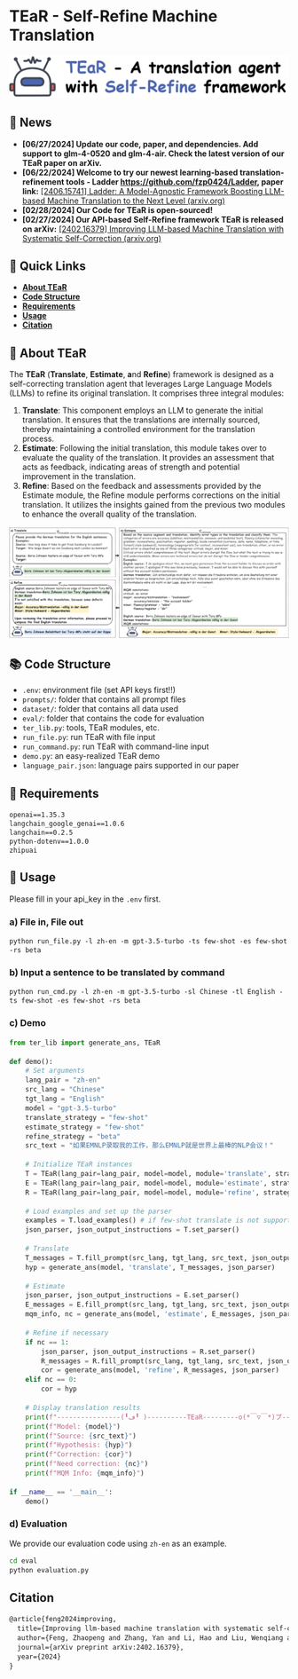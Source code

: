 # TEaR - Self-Refine Machine Translation

![TEaR.png](asset/TEaR-github.png)

## **🔔 News**

- **[06/27/2024] Update our code, paper, and dependencies. Add support to glm-4-0520 and glm-4-air. Check the latest version of our TEaR paper on arXiv.**
- **[06/22/2024] Welcome to try our newest learning-based translation-refinement tools - Ladder https://github.com/fzp0424/Ladder, paper link:** [[2406.15741] Ladder: A Model-Agnostic Framework Boosting LLM-based Machine Translation to the Next Level (arxiv.org)](https://arxiv.org/abs/2406.15741)
- **[02/28/2024] Our Code for TEaR is open-sourced!**
- **[02/27/2024] Our API-based Self-Refine framework TEaR is released on arXiv:** [[2402.16379] Improving LLM-based Machine Translation with Systematic Self-Correction (arxiv.org)](https://arxiv.org/abs/2402.16379)

## **🚀 Quick Links**

- **[About TEaR](#about)**
- **[Code Structure](#code)**
- **[Requirements](#req)**
- **[Usage](#us)**
- **[Citation](#cita)**

## **🤖** About TEaR<a name="about"></a>

The **TEaR** (**Translate**, **Estimate**, **a**nd **Refine**) framework is designed as a self-correcting translation agent that leverages Large Language Models (LLMs) to refine its original translation. It comprises three integral modules:

1. **Translate**: This component employs an LLM to generate the initial translation. It ensures that the translations are internally sourced, thereby maintaining a controlled environment for the translation process.
2. **Estimate**: Following the initial translation, this module takes over to evaluate the quality of the translation. It provides an assessment that acts as feedback, indicating areas of strength and potential improvement in the translation.
3. **Refine**: Based on the feedback and assessments provided by the Estimate module, the Refine module performs corrections on the initial translation. It utilizes the insights gained from the previous two modules to enhance the overall quality of the translation.

![framework.png](asset/framework.png)

## **📚** Code Structure<a name="code"></a>

- `.env`: environment file (set API keys first!!)
- `prompts/`: folder that contains all prompt files
- `dataset/`: folder that contains all data used
- `eval/`: folder that contains the code for evaluation
- `ter_lib.py`: tools, TEaR modules, etc.
- `run_file.py`: run TEaR with file input
- `run_command.py`: run TEaR with command-line input
- `demo.py`: an easy-realized TEaR demo
- `language_pair.json`: language pairs supported in our paper

## **📃** Requirements<a name="req"></a>

```
openai==1.35.3
langchain_google_genai==1.0.6
langchain==0.2.5
python-dotenv==1.0.0
zhipuai
```

## **💁** Usage<a name="us"></a>

Please fill in your api_key in the `.env` first.

### a) File in, File out

```
python run_file.py -l zh-en -m gpt-3.5-turbo -ts few-shot -es few-shot -rs beta
```

### b) Input a sentence to be translated by command

```
python run_cmd.py -l zh-en -m gpt-3.5-turbo -sl Chinese -tl English -ts few-shot -es few-shot -rs beta
```

### c) Demo

```python
from ter_lib import generate_ans, TEaR

def demo():
    # Set arguments
    lang_pair = "zh-en"
    src_lang = "Chinese"
    tgt_lang = "English"
    model = "gpt-3.5-turbo" 
    translate_strategy = "few-shot"
    estimate_strategy = "few-shot"
    refine_strategy = "beta"
    src_text = "如果EMNLP录取我的工作，那么EMNLP就是世界上最棒的NLP会议！"

    # Initialize TEaR instances
    T = TEaR(lang_pair=lang_pair, model=model, module='translate', strategy=translate_strategy)
    E = TEaR(lang_pair=lang_pair, model=model, module='estimate', strategy=estimate_strategy)
    R = TEaR(lang_pair=lang_pair, model=model, module='refine', strategy=refine_strategy)

    # Load examples and set up the parser
    examples = T.load_examples() # if few-shot translate is not supported, automatically use zero-shot translate
    json_parser, json_output_instructions = T.set_parser()

    # Translate
    T_messages = T.fill_prompt(src_lang, tgt_lang, src_text, json_output_instructions, examples)
    hyp = generate_ans(model, 'translate', T_messages, json_parser)

    # Estimate
    json_parser, json_output_instructions = E.set_parser()
    E_messages = E.fill_prompt(src_lang, tgt_lang, src_text, json_output_instructions, examples, hyp)
    mqm_info, nc = generate_ans(model, 'estimate', E_messages, json_parser)

    # Refine if necessary
    if nc == 1:
        json_parser, json_output_instructions = R.set_parser()
        R_messages = R.fill_prompt(src_lang, tgt_lang, src_text, json_output_instructions, examples, hyp, mqm_info)
        cor = generate_ans(model, 'refine', R_messages, json_parser)
    elif nc == 0:
        cor = hyp

    # Display translation results
    print(f"----------------(╹ڡ╹ )----------TEaR---------o(*￣▽￣*)ブ-----------------")
    print(f"Model: {model}")
    print(f"Source: {src_text}")
    print(f"Hypothesis: {hyp}")
    print(f"Correction: {cor}")
    print(f"Need correction: {nc}")
    print(f"MQM Info: {mqm_info}")

if __name__ == '__main__':
    demo()
```

### d) Evaluation

We provide our evaluation code using `zh-en` as an example.

```bash
cd eval
python evaluation.py
```

## Citation<a name="cita"></a>

```latex
@article{feng2024improving,
  title={Improving llm-based machine translation with systematic self-correction},
  author={Feng, Zhaopeng and Zhang, Yan and Li, Hao and Liu, Wenqiang and Lang, Jun and Feng, Yang and Wu, Jian and Liu, Zuozhu},
  journal={arXiv preprint arXiv:2402.16379},
  year={2024}
}
```